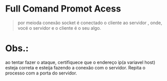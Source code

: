 # Full Comand Promot Acess
> por meioda conexão socket é conectado o cliente ao servidor , onde, vocé o servidor e o cliente é o seu algo.

# Obs.:
ao tentar fazer o ataque, certifiquece que o endereço ip(a variavel host) esteja correta e esteija fazendo a conexão com o servidor. Repita o processo com a porta do servidor.

